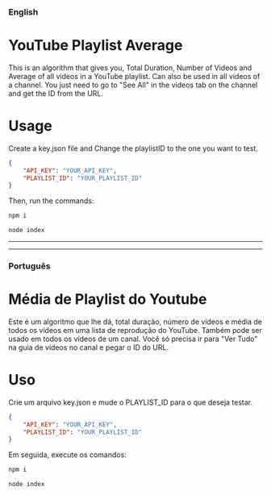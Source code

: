 ### English

# YouTube Playlist Average

This is an algorithm that gives you, Total Duration, Number of Videos and Average of all videos in a YouTube playlist.
Can also be used in all videos of a channel. You just need to go to "See All" in the videos tab on the channel and get the ID from the URL.


# Usage

Create a key.json file and Change the playlistID to the one you want to test.

```json
{
    "API_KEY": "YOUR_API_KEY",
    "PLAYLIST_ID": "YOUR_PLAYLIST_ID"
}
```

Then, run the commands:

```cmd
npm i

node index
```


---
---


### Português

# Média de Playlist do Youtube

Este é um algoritmo que lhe dá, total duração, número de vídeos e média de todos os vídeos em uma lista de reprodução do YouTube.
Também pode ser usado em todos os vídeos de um canal. Você só precisa ir para "Ver Tudo" na guia de vídeos no canal e pegar o ID do URL.


# Uso

Crie um arquivo key.json e mude o PLAYLIST_ID para o que deseja testar.

```json
{
    "API_KEY": "YOUR_API_KEY",
    "PLAYLIST_ID": "YOUR_PLAYLIST_ID"
}
```

Em seguida, execute os comandos:

```cmd
npm i

node index
```
